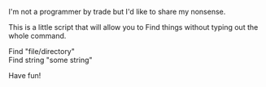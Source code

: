 I'm not a programmer by trade but I'd like to share my nonsense.

This is a little script that will allow you to Find things without typing out the whole command.

Find "file/directory"<br>
Find string "some string"

Have fun!
